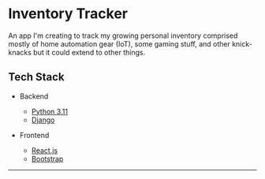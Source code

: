 # Inventory Tracker

An app I'm creating to track my growing personal inventory comprised mostly of home automation gear (IoT), some gaming stuff, and other knick-knacks but it could extend to other things.

## Tech Stack

- Backend
  - [Python 3.11](https://www.python.org/)
  - [Django](https://www.djangoproject.com/)

- Frontend
  - [React.js](https://react.dev/)
  - [Bootstrap](https://getbootstrap.com/)

---

